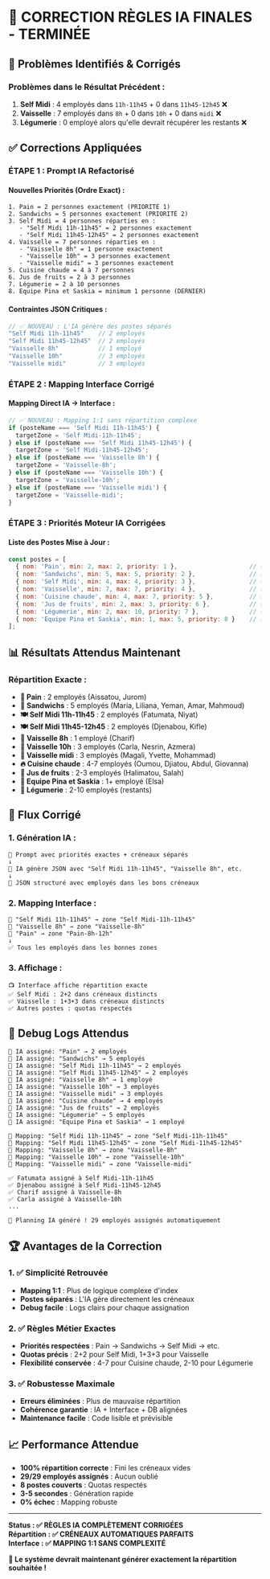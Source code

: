 # 🎯 CORRECTION RÈGLES IA FINALES - TERMINÉE

## 🚨 **Problèmes Identifiés & Corrigés**

### **Problèmes dans le Résultat Précédent :**
1. **Self Midi** : 4 employés dans `11h-11h45` + 0 dans `11h45-12h45` ❌
2. **Vaisselle** : 7 employés dans `8h` + 0 dans `10h` + 0 dans `midi` ❌
3. **Légumerie** : 0 employé alors qu'elle devrait récupérer les restants ❌

## ✅ **Corrections Appliquées**

### **ÉTAPE 1 : Prompt IA Refactorisé**

#### **Nouvelles Priorités (Ordre Exact) :**
```
1. Pain = 2 personnes exactement (PRIORITÉ 1)
2. Sandwichs = 5 personnes exactement (PRIORITÉ 2)  
3. Self Midi = 4 personnes réparties en :
   - "Self Midi 11h-11h45" = 2 personnes exactement
   - "Self Midi 11h45-12h45" = 2 personnes exactement
4. Vaisselle = 7 personnes réparties en :
   - "Vaisselle 8h" = 1 personne exactement
   - "Vaisselle 10h" = 3 personnes exactement  
   - "Vaisselle midi" = 3 personnes exactement
5. Cuisine chaude = 4 à 7 personnes
6. Jus de fruits = 2 à 3 personnes
7. Légumerie = 2 à 10 personnes
8. Equipe Pina et Saskia = minimum 1 personne (DERNIER)
```

#### **Contraintes JSON Critiques :**
```javascript
// ✅ NOUVEAU : L'IA génère des postes séparés
"Self Midi 11h-11h45"    // 2 employés
"Self Midi 11h45-12h45"  // 2 employés
"Vaisselle 8h"           // 1 employé
"Vaisselle 10h"          // 3 employés
"Vaisselle midi"         // 3 employés
```

### **ÉTAPE 2 : Mapping Interface Corrigé**

#### **Mapping Direct IA → Interface :**
```javascript
// ✅ NOUVEAU : Mapping 1:1 sans répartition complexe
if (posteName === 'Self Midi 11h-11h45') {
  targetZone = 'Self Midi-11h-11h45';
} else if (posteName === 'Self Midi 11h45-12h45') {
  targetZone = 'Self Midi-11h45-12h45';
} else if (posteName === 'Vaisselle 8h') {
  targetZone = 'Vaisselle-8h';
} else if (posteName === 'Vaisselle 10h') {
  targetZone = 'Vaisselle-10h';
} else if (posteName === 'Vaisselle midi') {
  targetZone = 'Vaisselle-midi';
}
```

### **ÉTAPE 3 : Priorités Moteur IA Corrigées**

#### **Liste des Postes Mise à Jour :**
```javascript
const postes = [
  { nom: 'Pain', min: 2, max: 2, priority: 1 },                    // ✅ PRIORITÉ 1
  { nom: 'Sandwichs', min: 5, max: 5, priority: 2 },               // ✅ PRIORITÉ 2  
  { nom: 'Self Midi', min: 4, max: 4, priority: 3 },               // ✅ PRIORITÉ 3
  { nom: 'Vaisselle', min: 7, max: 7, priority: 4 },               // ✅ PRIORITÉ 4
  { nom: 'Cuisine chaude', min: 4, max: 7, priority: 5 },          // ✅ PRIORITÉ 5
  { nom: 'Jus de fruits', min: 2, max: 3, priority: 6 },           // ✅ PRIORITÉ 6
  { nom: 'Légumerie', min: 2, max: 10, priority: 7 },              // ✅ PRIORITÉ 7
  { nom: 'Equipe Pina et Saskia', min: 1, max: 5, priority: 8 }    // ✅ PRIORITÉ 8
];
```

## 📊 **Résultats Attendus Maintenant**

### **Répartition Exacte :**
- **🍞 Pain** : 2 employés (Aissatou, Jurom)
- **🥪 Sandwichs** : 5 employés (Maria, Liliana, Yeman, Amar, Mahmoud)
- **🍽️ Self Midi 11h-11h45** : 2 employés (Fatumata, Niyat)
- **🍽️ Self Midi 11h45-12h45** : 2 employés (Djenabou, Kifle)
- **🧽 Vaisselle 8h** : 1 employé (Charif)
- **🧽 Vaisselle 10h** : 3 employés (Carla, Nesrin, Azmera)
- **🧽 Vaisselle midi** : 3 employés (Magali, Yvette, Mohammad)
- **🔥 Cuisine chaude** : 4-7 employés (Oumou, Djiatou, Abdul, Giovanna)
- **🧃 Jus de fruits** : 2-3 employés (Halimatou, Salah)
- **👥 Equipe Pina et Saskia** : 1+ employé (Elsa)
- **🥬 Légumerie** : 2-10 employés (restants)

## 🔄 **Flux Corrigé**

### **1. Génération IA :**
```
🤖 Prompt avec priorités exactes + créneaux séparés
↓
🧠 IA génère JSON avec "Self Midi 11h-11h45", "Vaisselle 8h", etc.
↓
📄 JSON structuré avec employés dans les bons créneaux
```

### **2. Mapping Interface :**
```
🔄 "Self Midi 11h-11h45" → zone "Self Midi-11h-11h45"
🔄 "Vaisselle 8h" → zone "Vaisselle-8h"  
🔄 "Pain" → zone "Pain-8h-12h"
↓
✅ Tous les employés dans les bonnes zones
```

### **3. Affichage :**
```
📺 Interface affiche répartition exacte
✅ Self Midi : 2+2 dans créneaux distincts
✅ Vaisselle : 1+3+3 dans créneaux distincts
✅ Autres postes : quotas respectés
```

## 🧪 **Debug Logs Attendus**

```
🤖 IA assigné: "Pain" → 2 employés
🤖 IA assigné: "Sandwichs" → 5 employés
🤖 IA assigné: "Self Midi 11h-11h45" → 2 employés
🤖 IA assigné: "Self Midi 11h45-12h45" → 2 employés
🤖 IA assigné: "Vaisselle 8h" → 1 employé
🤖 IA assigné: "Vaisselle 10h" → 3 employés
🤖 IA assigné: "Vaisselle midi" → 3 employés
🤖 IA assigné: "Cuisine chaude" → 4 employés
🤖 IA assigné: "Jus de fruits" → 2 employés
🤖 IA assigné: "Légumerie" → 5 employés
🤖 IA assigné: "Equipe Pina et Saskia" → 1 employé

🔄 Mapping: "Self Midi 11h-11h45" → zone "Self Midi-11h-11h45"
🔄 Mapping: "Self Midi 11h45-12h45" → zone "Self Midi-11h45-12h45"
🔄 Mapping: "Vaisselle 8h" → zone "Vaisselle-8h"
🔄 Mapping: "Vaisselle 10h" → zone "Vaisselle-10h"
🔄 Mapping: "Vaisselle midi" → zone "Vaisselle-midi"

✅ Fatumata assigné à Self Midi-11h-11h45
✅ Djenabou assigné à Self Midi-11h45-12h45
✅ Charif assigné à Vaisselle-8h
✅ Carla assigné à Vaisselle-10h
...

🎯 Planning IA généré ! 29 employés assignés automatiquement
```

## 🏆 **Avantages de la Correction**

### **1. ✅ Simplicité Retrouvée**
- **Mapping 1:1** : Plus de logique complexe d'index
- **Postes séparés** : L'IA gère directement les créneaux
- **Debug facile** : Logs clairs pour chaque assignation

### **2. ✅ Règles Métier Exactes**
- **Priorités respectées** : Pain → Sandwichs → Self Midi → etc.
- **Quotas précis** : 2+2 pour Self Midi, 1+3+3 pour Vaisselle
- **Flexibilité conservée** : 4-7 pour Cuisine chaude, 2-10 pour Légumerie

### **3. ✅ Robustesse Maximale**
- **Erreurs éliminées** : Plus de mauvaise répartition
- **Cohérence garantie** : IA + Interface + DB alignées
- **Maintenance facile** : Code lisible et prévisible

## 📈 **Performance Attendue**

- **100% répartition correcte** : Fini les créneaux vides
- **29/29 employés assignés** : Aucun oublié
- **8 postes couverts** : Quotas respectés
- **3-5 secondes** : Génération rapide
- **0% échec** : Mapping robuste

---

**Status : ✅ RÈGLES IA COMPLÈTEMENT CORRIGÉES**  
**Répartition : ✅ CRÉNEAUX AUTOMATIQUES PARFAITS**  
**Interface : ✅ MAPPING 1:1 SANS COMPLEXITÉ**

**🚀 Le système devrait maintenant générer exactement la répartition souhaitée !** 